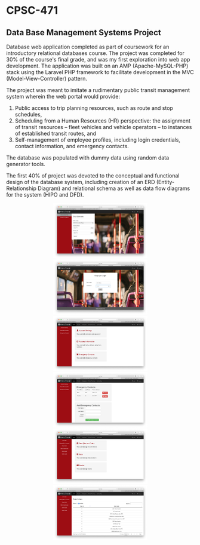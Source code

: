 # CPSC-471
## Data Base Management Systems Project
Database web application completed as part of coursework for an introductory relational databases course. The project was completed for 30% of the course's final grade, and was my first exploration into web app development. 
The application was built on an AMP (Apache-MySQL-PHP) stack using the Laravel PHP framework to facilitate development in the MVC (Model-View-Controller) pattern. 

The project was meant to imitate a rudimentary public transit management system wherein the web portal would provide:
1. Public access to trip planning resources, such as route and stop schedules, 
2. Scheduling from a Human Resources (HR) perspective: the assignment of transit resources – fleet vehicles and vehicle operators – to instances of established transit routes, and
3. Self-management of employee profiles, including login credentials, contact information, and emergency contacts.

The database was populated with dummy data using random data generator tools. 

The first 40% of project was devoted to the conceptual and functional design of the database system, including creation of an ERD (Entity-Relationship Diagram) and relational schema as well as data flow diagrams for the system (HIPO and DFD). 

<p align="center">
  <img src="img/demo.png" width="50%" height="50%">
  <img src="img/demo2.png" width="50%" height="50%">
  <img src="img/demo3.png" width="50%" height="50%">
  <img src="img/demo4.png" width="50%" height="50%">
  <img src="img/demo5.png" width="50%" height="50%">
  <img src="img/demo6.png" width="50%" height="50%">
</p>
